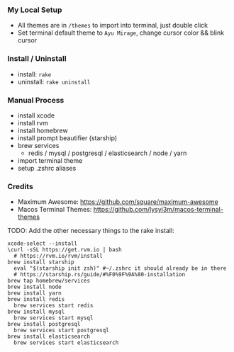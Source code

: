 ### My Local Setup
- All themes are in `/themes` to import into terminal, just double click
- Set terminal default theme to `Ayu Mirage`, change cursor color && blink cursor

### Install / Uninstall
- install: `rake`
- uninstall: `rake uninstall`

### Manual Process
- install xcode
- install rvm
- install homebrew
- install prompt beautifier (starship)
- brew services
  - redis / mysql / postgresql / elasticsearch / node / yarn
- import terminal theme
- setup .zshrc aliases

### Credits
- Maximum Awesome: https://github.com/square/maximum-awesome
- Macos Terminal Themes: https://github.com/lysyi3m/macos-terminal-themes


TODO: Add the other necessary things to the rake install:
```
xcode-select --install
\curl -sSL https://get.rvm.io | bash
  # https://rvm.io/rvm/install
brew install starship
  eval "$(starship init zsh)" #~/.zshrc it should already be in there
  # https://starship.rs/guide/#%F0%9F%9A%80-installation
brew tap homebrew/services
brew install node
brew install yarn
brew install redis
  brew services start redis
brew install mysql
  brew services start mysql
brew install postgresql
  brew services start postgresql
brew install elasticsearch
  brew services start elasticsearch
```
